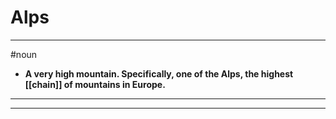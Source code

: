 # Alps
---
#noun
- **A very high mountain. Specifically, one of the Alps, the highest [[chain]] of mountains in Europe.**
---
---
